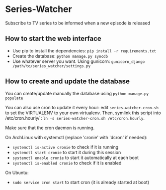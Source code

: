 Series-Watcher
==============

Subscribe to TV series to be informed when a new episode is released

How to start the web interface
------------------------------

  * Use pip to install the dependencies: `pip install -r requirements.txt`
  * Create the database: `python manage.py syncdb`
  * Use whatever server you want. Using gunicorn: 
    `gunicorn_django /path/to/series_watcher/settings.py`

How to create and update the database
-------------------------------------

You can create/update manually the database using `python manage.py populate`

You can also use cron to update it every hour: edit `series-watcher-cron.sh`
to set the VIRTUALENV to your own virtualenv. Then, symlink this script into
/etc/cron.hourly/ : `ln -s series-watcher-cron.sh /etc/cron.hourly`.

Make sure that the cron daemon is running.

On ArchLinux with systemctl (replace 'cronie' with 'dcron' if needed):
  * `systemctl is-active cronie` to check if it is running
  * `systemctl start cronie` to start it during this session
  * `systemctl enable cronie` to start it automatically at each boot
  * `systemctl is-enabled cronie` to check if it is enabled

On Ubuntu:
  * `sudo service cron start` to start cron (it is already started at boot)
